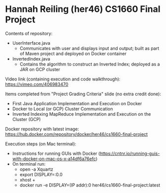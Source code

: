 # Hannah Reiling (her46) CS1660 Final Project

Contents of repository:
- UserInterface.java
	- Communicates with user and displays input and output; built as part of Maven project and deployed on Docker container
- InvertedIndex.java
	- Contains the algorithm to construct an Inverted Index; deployed as a JAR on GCP cluster

Video link (containing execution and code walkthrough): https://vimeo.com/406983470

Items completed from "Project Grading Criteria" slide (no extra credit done):
- First Java Application Implementation and Execution on Docker
- Docker to Local (or GCP) Cluster Communication
- Inverted Indexing MapReduce Implementation and Execution on the Cluster (GCP)

Docker repository with latest image: https://hub.docker.com/repository/docker/her46/cs1660-final-project

Execution steps (on Mac terminal):
- Instructions for running GUIs with Docker (https://cntnr.io/running-guis-with-docker-on-mac-os-x-a14df6a76efc)
- On terminal run: 
  - open -a Xquartz
  - export DISPLAY=:0.0
  - xhost +
  - docker run -e DISPLAY=(IP addr):0 her46/cs1660-final-project:latest
